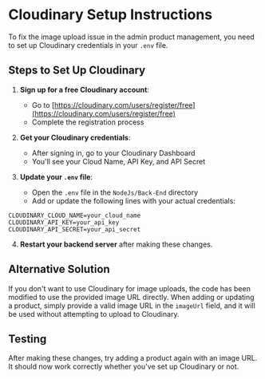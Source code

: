 # Cloudinary Setup Instructions

To fix the image upload issue in the admin product management, you need to set up Cloudinary credentials in your `.env` file.

## Steps to Set Up Cloudinary

1. **Sign up for a free Cloudinary account**:
   - Go to [https://cloudinary.com/users/register/free](https://cloudinary.com/users/register/free)
   - Complete the registration process

2. **Get your Cloudinary credentials**:
   - After signing in, go to your Cloudinary Dashboard
   - You'll see your Cloud Name, API Key, and API Secret

3. **Update your `.env` file**:
   - Open the `.env` file in the `NodeJs/Back-End` directory
   - Add or update the following lines with your actual credentials:

```
CLOUDINARY_CLOUD_NAME=your_cloud_name
CLOUDINARY_API_KEY=your_api_key
CLOUDINARY_API_SECRET=your_api_secret
```

4. **Restart your backend server** after making these changes.

## Alternative Solution

If you don't want to use Cloudinary for image uploads, the code has been modified to use the provided image URL directly. When adding or updating a product, simply provide a valid image URL in the `imageUrl` field, and it will be used without attempting to upload to Cloudinary.

## Testing

After making these changes, try adding a product again with an image URL. It should now work correctly whether you've set up Cloudinary or not. 
